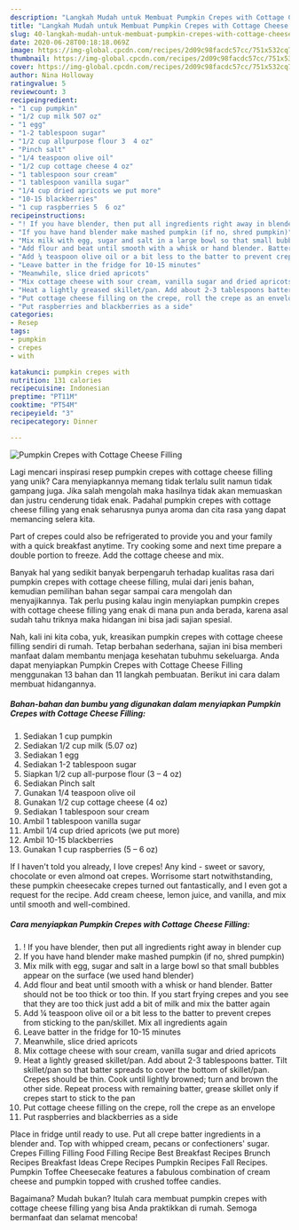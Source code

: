 ```yaml
---
description: "Langkah Mudah untuk Membuat Pumpkin Crepes with Cottage Cheese Filling yang Enak"
title: "Langkah Mudah untuk Membuat Pumpkin Crepes with Cottage Cheese Filling yang Enak"
slug: 40-langkah-mudah-untuk-membuat-pumpkin-crepes-with-cottage-cheese-filling-yang-enak
date: 2020-06-28T00:18:18.069Z
image: https://img-global.cpcdn.com/recipes/2d09c98facdc57cc/751x532cq70/pumpkin-crepes-with-cottage-cheese-filling-recipe-main-photo.jpg
thumbnail: https://img-global.cpcdn.com/recipes/2d09c98facdc57cc/751x532cq70/pumpkin-crepes-with-cottage-cheese-filling-recipe-main-photo.jpg
cover: https://img-global.cpcdn.com/recipes/2d09c98facdc57cc/751x532cq70/pumpkin-crepes-with-cottage-cheese-filling-recipe-main-photo.jpg
author: Nina Holloway
ratingvalue: 5
reviewcount: 3
recipeingredient:
- "1 cup pumpkin"
- "1/2 cup milk 507 oz"
- "1 egg"
- "1-2 tablespoon sugar"
- "1/2 cup allpurpose flour 3  4 oz"
- "Pinch salt"
- "1/4 teaspoon olive oil"
- "1/2 cup cottage cheese 4 oz"
- "1 tablespoon sour cream"
- "1 tablespoon vanilla sugar"
- "1/4 cup dried apricots we put more"
- "10-15 blackberries"
- "1 cup raspberries 5  6 oz"
recipeinstructions:
- "! If you have blender, then put all ingredients right away in blender cup"
- "If you have hand blender make mashed pumpkin (if no, shred pumpkin)"
- "Mix milk with egg, sugar and salt in a large bowl so that small bubbles appear on the surface (we used hand blender)"
- "Add flour and beat until smooth with a whisk or hand blender. Batter should not be too thick or too thin. If you start frying crepes and you see that they are too thick just add a bit of milk and mix the batter again"
- "Add ¼ teaspoon olive oil or a bit less to the batter to prevent crepes from sticking to the pan/skillet. Mix all ingredients again"
- "Leave batter in the fridge for 10-15 minutes"
- "Meanwhile, slice dried apricots"
- "Mix cottage cheese with sour cream, vanilla sugar and dried apricots"
- "Heat a lightly greased skillet/pan. Add about 2-3 tablespoons batter. Tilt skillet/pan so that batter spreads to cover the bottom of skillet/pan. Crepes should be thin. Cook until lightly browned; turn and brown the other side. Repeat process with remaining batter, grease skillet only if crepes start to stick to the pan"
- "Put cottage cheese filling on the crepe, roll the crepe as an envelope"
- "Put raspberries and blackberries as a side"
categories:
- Resep
tags:
- pumpkin
- crepes
- with

katakunci: pumpkin crepes with 
nutrition: 131 calories
recipecuisine: Indonesian
preptime: "PT11M"
cooktime: "PT54M"
recipeyield: "3"
recipecategory: Dinner

---
```



![Pumpkin Crepes with Cottage Cheese Filling](https://img-global.cpcdn.com/recipes/2d09c98facdc57cc/751x532cq70/pumpkin-crepes-with-cottage-cheese-filling-recipe-main-photo.jpg)

Lagi mencari inspirasi resep pumpkin crepes with cottage cheese filling yang unik? Cara menyiapkannya memang tidak terlalu sulit namun tidak gampang juga. Jika salah mengolah maka hasilnya tidak akan memuaskan dan justru cenderung tidak enak. Padahal pumpkin crepes with cottage cheese filling yang enak seharusnya punya aroma dan cita rasa yang dapat memancing selera kita.

Part of crepes could also be refrigerated to provide you and your family with a quick breakfast anytime. Try cooking some and next time prepare a double portion to freeze. Add the cottage cheese and mix.

Banyak hal yang sedikit banyak berpengaruh terhadap kualitas rasa dari pumpkin crepes with cottage cheese filling, mulai dari jenis bahan, kemudian pemilihan bahan segar sampai cara mengolah dan menyajikannya. Tak perlu pusing kalau ingin menyiapkan pumpkin crepes with cottage cheese filling yang enak di mana pun anda berada, karena asal sudah tahu triknya maka hidangan ini bisa jadi sajian spesial.


Nah, kali ini kita coba, yuk, kreasikan pumpkin crepes with cottage cheese filling sendiri di rumah. Tetap berbahan sederhana, sajian ini bisa memberi manfaat dalam membantu menjaga kesehatan tubuhmu sekeluarga. Anda dapat menyiapkan Pumpkin Crepes with Cottage Cheese Filling menggunakan 13 bahan dan 11 langkah pembuatan. Berikut ini cara dalam membuat hidangannya.

<!--inarticleads1-->

##### Bahan-bahan dan bumbu yang digunakan dalam menyiapkan Pumpkin Crepes with Cottage Cheese Filling:

1. Sediakan 1 cup pumpkin
1. Sediakan 1/2 cup milk (5.07 oz)
1. Sediakan 1 egg
1. Sediakan 1-2 tablespoon sugar
1. Siapkan 1/2 cup all-purpose flour (3 – 4 oz)
1. Sediakan Pinch salt
1. Gunakan 1/4 teaspoon olive oil
1. Gunakan 1/2 cup cottage cheese (4 oz)
1. Sediakan 1 tablespoon sour cream
1. Ambil 1 tablespoon vanilla sugar
1. Ambil 1/4 cup dried apricots (we put more)
1. Ambil 10-15 blackberries
1. Gunakan 1 cup raspberries (5 – 6 oz)


If I haven&#39;t told you already, I love crepes! Any kind - sweet or savory, chocolate or even almond oat crepes. Worrisome start notwithstanding, these pumpkin cheesecake crepes turned out fantastically, and I even got a request for the recipe. Add cream cheese, lemon juice, and vanilla, and mix until smooth and well-combined. 

<!--inarticleads2-->

##### Cara menyiapkan Pumpkin Crepes with Cottage Cheese Filling:

1. ! If you have blender, then put all ingredients right away in blender cup
1. If you have hand blender make mashed pumpkin (if no, shred pumpkin)
1. Mix milk with egg, sugar and salt in a large bowl so that small bubbles appear on the surface (we used hand blender)
1. Add flour and beat until smooth with a whisk or hand blender. Batter should not be too thick or too thin. If you start frying crepes and you see that they are too thick just add a bit of milk and mix the batter again
1. Add ¼ teaspoon olive oil or a bit less to the batter to prevent crepes from sticking to the pan/skillet. Mix all ingredients again
1. Leave batter in the fridge for 10-15 minutes
1. Meanwhile, slice dried apricots
1. Mix cottage cheese with sour cream, vanilla sugar and dried apricots
1. Heat a lightly greased skillet/pan. Add about 2-3 tablespoons batter. Tilt skillet/pan so that batter spreads to cover the bottom of skillet/pan. Crepes should be thin. Cook until lightly browned; turn and brown the other side. Repeat process with remaining batter, grease skillet only if crepes start to stick to the pan
1. Put cottage cheese filling on the crepe, roll the crepe as an envelope
1. Put raspberries and blackberries as a side


Place in fridge until ready to use. Put all crepe batter ingredients in a blender and. Top with whipped cream, pecans or confectioners&#39; sugar. Crepes Filling Filling Food Filling Recipe Best Breakfast Recipes Brunch Recipes Breakfast Ideas Crepe Recipes Pumpkin Recipes Fall Recipes. Pumpkin Toffee Cheesecake features a fabulous combination of cream cheese and pumpkin topped with crushed toffee candies. 

Bagaimana? Mudah bukan? Itulah cara membuat pumpkin crepes with cottage cheese filling yang bisa Anda praktikkan di rumah. Semoga bermanfaat dan selamat mencoba!
